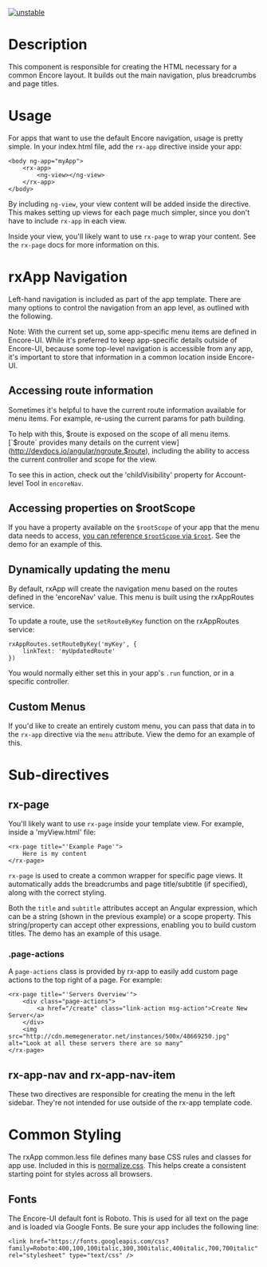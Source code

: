 [![unstable](http://badges.github.io/stability-badges/dist/unstable.svg)](http://github.com/badges/stability-badges)

# Description

This component is responsible for creating the HTML necessary for a common Encore layout. It builds out the main navigation, plus breadcrumbs and page titles.

# Usage

For apps that want to use the default Encore navigation, usage is pretty simple. In your index.html file, add the `rx-app` directive inside your app:

    <body ng-app="myApp">
        <rx-app>
            <ng-view></ng-view>
        </rx-app>
    </body>

By including `ng-view`, your view content will be added inside the directive. This makes setting up views for each page much simpler, since you don't have to include `rx-app` in each view.

Inside your view, you'll likely want to use `rx-page` to wrap your content. See the `rx-page` docs for more information on this.

# rxApp Navigation

Left-hand navigation is included as part of the app template. There are many options to control the navigation from an app level, as outlined with the following.

Note: With the current set up, some app-specific menu items are defined in Encore-UI. While it's preferred to keep app-specific details outside of Encore-UI, because some top-level navigation is accessible from any app, it's important to store that information in a common location inside Encore-UI.

## Accessing route information

Sometimes it's helpful to have the current route information available for menu items. For example, re-using the current params for path building.

To help with this, $route is exposed on the scope of all menu items. [`$route` provides many details on the current view](http://devdocs.io/angular/ngroute.$route), including the ability to access the current controller and scope for the view.

To see this in action, check out the 'childVisibility' property for Account-level Tool in `encoreNav`.

## Accessing properties on $rootScope

If you have a property available on the `$rootScope` of your app that the menu data needs to access, [you can reference `$rootScope` via `$root`](http://stackoverflow.com/questions/22216441/what-is-the-difference-between-scope-root-and-rootscope-angular-js). See the demo for an example of this.

## Dynamically updating the menu

By default, rxApp will create the navigation menu based on the routes defined in the 'encoreNav' value. This menu is built using the rxAppRoutes service.

To update a route, use the `setRouteByKey` function on the rxAppRoutes service:

    rxAppRoutes.setRouteByKey('myKey', {
        linkText: 'myUpdatedRoute'
    })

You would normally either set this in your app's `.run` function, or in a specific controller.

## Custom Menus

If you'd like to create an entirely custom menu, you can pass that data in to the `rx-app` directive via the `menu` attribute. View the demo for an example of this.

# Sub-directives

## rx-page

You'll likely want to use `rx-page` inside your template view. For example, inside a 'myView.html' file:

    <rx-page title="'Example Page'">
        Here is my content
    </rx-page>

`rx-page` is used to create a common wrapper for specific page views. It automatically adds the breadcrumbs and page title/subtitle (if specified), along with the correct styling.

Both the `title` and `subtitle` attributes accept an Angular expression, which can be a string (shown in the previous example) or a scope property. This string/property can accept other expressions, enabling you to build custom titles. The demo has an example of this usage.

### .page-actions

A `page-actions` class is provided by rx-app to easily add custom page actions to the top right of a page. For example:

    <rx-page title="'Servers Overview'">
        <div class="page-actions">
            <a href="/create" class="link-action msg-action">Create New Server</a>
        </div>
        <img src="http://cdn.memegenerator.net/instances/500x/48669250.jpg" alt="Look at all these servers there are so many"
    </rx-page>

## rx-app-nav and rx-app-nav-item

These two directives are responsible for creating the menu in the left sidebar. They're not intended for use outside of the rx-app template code.

# Common Styling

The rxApp common.less file defines many base CSS rules and classes for app use. Included in this is [normalize.css](http://necolas.github.io/normalize.css/). This helps create a consistent starting point for styles across all browsers.

## Fonts

The Encore-UI default font is Roboto. This is used for all text on the page and is loaded via Google Fonts. Be sure your app includes the following line:

```
<link href="https://fonts.googleapis.com/css?family=Roboto:400,100,100italic,300,300italic,400italic,700,700italic" rel="stylesheet" type="text/css" />
```
